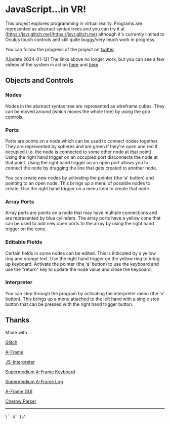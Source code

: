 JavaScript...in VR!
=================

This project explores programming in virtual reality. Programs are represented as abstract syntax trees and you can try it at  [https://jsvr.glitch.me](https://jsvr.glitch.me) although it's currently limited to Oculus touch controls and still quite buggy/very much work in progress.

You can follow the progress of the project on [twitter](https://twitter.com/IrvinHwang).

(Update 2024-01-12)
The links above no longer work, but you can see a few videos of the system in action [here](https://www.youtube.com/watch?v=bSWAeEk0_Ho) and [here](https://www.youtube.com/watch?v=VVKkvxDOQBg)


Objects and Controls
------------

### Nodes
Nodes in the abstract syntax tree are represented as wireframe cubes. They can be moved around (which moves the whole tree) by using the grip controls.

### Ports
Ports are points on a node which can be used to connect nodes together. They are represented by spheres and are green if they're open and red if occupied (i.e. the node is connected to some other node at that point). Using the right hand trigger on an occupied port disconnects the node at that point. Using the right hand trigger on an open port allows you to connect the node by dragging the line that gets created to another node.

You can create new nodes by activating the pointer (the 'a' button) and pointing to an open node. This brings up a menu of possible nodes to create. Use the right hand trigger on a menu item to create that node.

### Array Ports
Array ports are points on a node that may have multiple connections and are represented by blue cylinders. The array ports have a yellow cone that can be used to add new open ports to the array by using the right hand trigger on the cone.

### Editable Fields 
Certain fields in some nodes can be edited. This is indicated by a yellow ring and orange text. Use the right hand trigger on the yellow ring to bring up keyboard. Activate the pointer (the 'a' button) to use the keyboard and use the "return" key to update the node value and close the keyboard.

### Interpreter
You can step through the program by activating the interpreter menu (the 'x' button). This brings up a menu attached to the left hand with a single step button that can be pressed with the right hand trigger button.

Thanks
-------

Made with...

[Glitch](https://glitch.com)

[A-Frame](https://aframe.io)

[JS-Interpreter](https://github.com/NeilFraser/JS-Interpreter)

[Supermedium A-Frame Keyboard](https://github.com/supermedium/aframe-super-keyboard/tree/master/dist)

[Supermedium A-Frame Log](https://github.com/supermedium/superframe/tree/master/components/log)

[A-Frame GUI](https://github.com/rdub80/aframe-gui)

[Cherow Parser](https://github.com/cherow/cherow)

-------------------

\ ゜o゜)ノ
